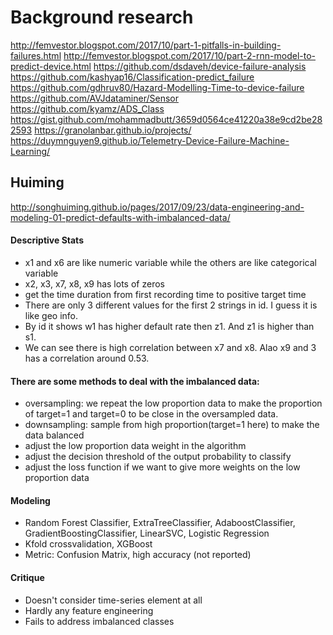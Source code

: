 # Background research

http://femvestor.blogspot.com/2017/10/part-1-pitfalls-in-building-failures.html
http://femvestor.blogspot.com/2017/10/part-2-rnn-model-to-predict-device.html
https://github.com/dsdaveh/device-failure-analysis
https://github.com/kashyap16/Classification-predict_failure
https://github.com/gdhruv80/Hazard-Modelling-Time-to-device-failure
https://github.com/AVJdataminer/Sensor
https://github.com/kyamz/ADS_Class
https://gist.github.com/mohammadbutt/3659d0564ce41220a38e9cd2be282593
https://granolanbar.github.io/projects/
https://duymnguyen9.github.io/Telemetry-Device-Failure-Machine-Learning/    


## Huiming
http://songhuiming.github.io/pages/2017/09/23/data-engineering-and-modeling-01-predict-defaults-with-imbalanced-data/

#### Descriptive Stats
* x1 and x6 are like numeric variable while the others are like categorical variable  
* x2, x3, x7, x8, x9 has lots of zeros  
* get the time duration from first recording time to positive target time   
* There are only 3 different values for the first 2 strings in id. I guess it is like geo info.  
* By id it shows w1 has higher default rate then z1. And z1 is higher than s1. 
* We can see there is high correlation between x7 and x8. Alao x9 and 3 has a correlation around 0.53.   

#### There are some methods to deal with the imbalanced data:
* oversampling: we repeat the low proportion data to make the proportion of target=1 and target=0 to be close in the oversampled data.
* downsampling: sample from high proportion(target=1 here) to make the data balanced
* adjust the low proportion data weight in the algorithm
* adjust the decision threshold of the output probability to classify
* adjust the loss function if we want to give more weights on the low proportion data

#### Modeling
* Random Forest Classifier, ExtraTreeClassifier, AdaboostClassifier, GradientBoostingClassifier, LinearSVC, Logistic Regression
* Kfold crossvalidation, XGBoost  
* Metric: Confusion Matrix, high accuracy (not reported)

#### Critique
* Doesn't consider time-series element at all  
* Hardly any feature engineering
* Fails to address imbalanced classes
